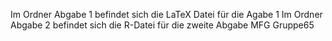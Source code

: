 Im Ordner Abgabe 1 befindet sich die LaTeX Datei für die Agabe 1
Im Ordner Abgabe 2 befindet sich die R-Datei für die zweite Abgabe
MFG Gruppe65
